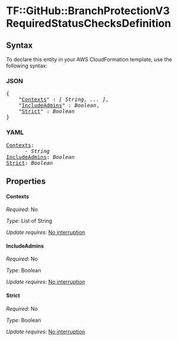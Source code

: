 # TF::GitHub::BranchProtectionV3 RequiredStatusChecksDefinition

## Syntax

To declare this entity in your AWS CloudFormation template, use the following syntax:

### JSON

<pre>
{
    "<a href="#contexts" title="Contexts">Contexts</a>" : <i>[ String, ... ]</i>,
    "<a href="#includeadmins" title="IncludeAdmins">IncludeAdmins</a>" : <i>Boolean</i>,
    "<a href="#strict" title="Strict">Strict</a>" : <i>Boolean</i>
}
</pre>

### YAML

<pre>
<a href="#contexts" title="Contexts">Contexts</a>: <i>
      - String</i>
<a href="#includeadmins" title="IncludeAdmins">IncludeAdmins</a>: <i>Boolean</i>
<a href="#strict" title="Strict">Strict</a>: <i>Boolean</i>
</pre>

## Properties

#### Contexts

_Required_: No

_Type_: List of String

_Update requires_: [No interruption](https://docs.aws.amazon.com/AWSCloudFormation/latest/UserGuide/using-cfn-updating-stacks-update-behaviors.html#update-no-interrupt)

#### IncludeAdmins

_Required_: No

_Type_: Boolean

_Update requires_: [No interruption](https://docs.aws.amazon.com/AWSCloudFormation/latest/UserGuide/using-cfn-updating-stacks-update-behaviors.html#update-no-interrupt)

#### Strict

_Required_: No

_Type_: Boolean

_Update requires_: [No interruption](https://docs.aws.amazon.com/AWSCloudFormation/latest/UserGuide/using-cfn-updating-stacks-update-behaviors.html#update-no-interrupt)

